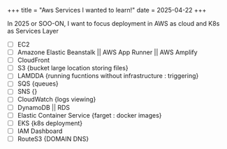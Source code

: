 +++
title = "Aws Services I wanted to learn!"
date = 2025-04-22
+++

In 2025 or SOO-ON, I want to focus deployment in AWS as cloud and K8s as Services Layer

- [ ] EC2
- [ ] Amazone Elastic Beanstalk || AWS App Runner || AWS Amplify
- [ ] CloudFront
- [ ] S3 {bucket large location storing files}
- [ ] LAMDDA {running fucntions without infrastructure : triggering}
- [ ] SQS {queues}
- [ ] SNS {}
- [ ] CloudWatch {logs viewing}
- [ ] DynamoDB || RDS
- [ ] Elastic Container Service {farget : docker images}
- [ ] EKS {k8s deployment}
- [ ] IAM Dashboard
- [ ] RouteS3 {DOMAIN DNS}
